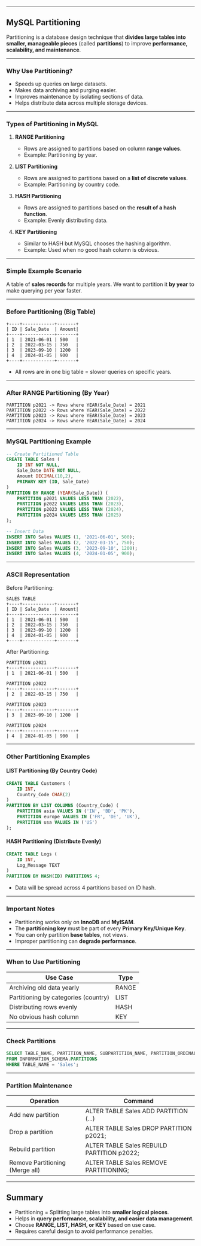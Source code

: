 
---

## **MySQL Partitioning**

Partitioning is a database design technique that **divides large tables into smaller, manageable pieces** (called **partitions**) to improve **performance, scalability, and maintenance**.

---

### **Why Use Partitioning?**

* Speeds up queries on large datasets.
* Makes data archiving and purging easier.
* Improves maintenance by isolating sections of data.
* Helps distribute data across multiple storage devices.

---

### **Types of Partitioning in MySQL**

1. **RANGE Partitioning**

   * Rows are assigned to partitions based on column **range values**.
   * Example: Partitioning by year.

2. **LIST Partitioning**

   * Rows are assigned to partitions based on a **list of discrete values**.
   * Example: Partitioning by country code.

3. **HASH Partitioning**

   * Rows are assigned to partitions based on the **result of a hash function**.
   * Example: Evenly distributing data.

4. **KEY Partitioning**

   * Similar to HASH but MySQL chooses the hashing algorithm.
   * Example: Used when no good hash column is obvious.

---

### **Simple Example Scenario**

A table of **sales records** for multiple years. We want to partition it **by year** to make querying per year faster.

---

### **Before Partitioning (Big Table)**

```
+----+------------+-------+
| ID | Sale_Date  | Amount|
+----+------------+-------+
| 1  | 2021-06-01 | 500   |
| 2  | 2022-03-15 | 750   |
| 3  | 2023-09-10 | 1200  |
| 4  | 2024-01-05 | 900   |
+----+------------+-------+
```

* All rows are in one big table = slower queries on specific years.

---

### **After RANGE Partitioning (By Year)**

```
PARTITION p2021 -> Rows where YEAR(Sale_Date) = 2021
PARTITION p2022 -> Rows where YEAR(Sale_Date) = 2022
PARTITION p2023 -> Rows where YEAR(Sale_Date) = 2023
PARTITION p2024 -> Rows where YEAR(Sale_Date) = 2024
```

---

### **MySQL Partitioning Example**

```sql
-- Create Partitioned Table
CREATE TABLE Sales (
    ID INT NOT NULL,
    Sale_Date DATE NOT NULL,
    Amount DECIMAL(10,2),
    PRIMARY KEY (ID, Sale_Date)
)
PARTITION BY RANGE (YEAR(Sale_Date)) (
    PARTITION p2021 VALUES LESS THAN (2022),
    PARTITION p2022 VALUES LESS THAN (2023),
    PARTITION p2023 VALUES LESS THAN (2024),
    PARTITION p2024 VALUES LESS THAN (2025)
);

-- Insert Data
INSERT INTO Sales VALUES (1, '2021-06-01', 500);
INSERT INTO Sales VALUES (2, '2022-03-15', 750);
INSERT INTO Sales VALUES (3, '2023-09-10', 1200);
INSERT INTO Sales VALUES (4, '2024-01-05', 900);
```

---

### **ASCII Representation**

Before Partitioning:

```
SALES TABLE
+----+------------+-------+
| ID | Sale_Date  | Amount|
+----+------------+-------+
| 1  | 2021-06-01 | 500   |
| 2  | 2022-03-15 | 750   |
| 3  | 2023-09-10 | 1200  |
| 4  | 2024-01-05 | 900   |
+----+------------+-------+
```

After Partitioning:

```
PARTITION p2021
+----+------------+-------+
| 1  | 2021-06-01 | 500   |

PARTITION p2022
+----+------------+-------+
| 2  | 2022-03-15 | 750   |

PARTITION p2023
+----+------------+-------+
| 3  | 2023-09-10 | 1200  |

PARTITION p2024
+----+------------+-------+
| 4  | 2024-01-05 | 900   |
```

---

### **Other Partitioning Examples**

#### **LIST Partitioning (By Country Code)**

```sql
CREATE TABLE Customers (
    ID INT,
    Country_Code CHAR(2)
)
PARTITION BY LIST COLUMNS (Country_Code) (
    PARTITION asia VALUES IN ('IN', 'BD', 'PK'),
    PARTITION europe VALUES IN ('FR', 'DE', 'UK'),
    PARTITION usa VALUES IN ('US')
);
```

#### **HASH Partitioning (Distribute Evenly)**

```sql
CREATE TABLE Logs (
    ID INT,
    Log_Message TEXT
)
PARTITION BY HASH(ID) PARTITIONS 4;
```

* Data will be spread across 4 partitions based on ID hash.

---

### **Important Notes**

* Partitioning works only on **InnoDB** and **MyISAM**.
* The **partitioning key** must be part of every **Primary Key/Unique Key**.
* You can only partition **base tables**, not views.
* Improper partitioning can **degrade performance**.

---

### **When to Use Partitioning**

| **Use Case**                         | **Type** |
| ------------------------------------ | -------- |
| Archiving old data yearly            | RANGE    |
| Partitioning by categories (country) | LIST     |
| Distributing rows evenly             | HASH     |
| No obvious hash column               | KEY      |

---

### **Check Partitions**

```sql
SELECT TABLE_NAME, PARTITION_NAME, SUBPARTITION_NAME, PARTITION_ORDINAL_POSITION, TABLE_ROWS
FROM INFORMATION_SCHEMA.PARTITIONS
WHERE TABLE_NAME = 'Sales';
```

---

### **Partition Maintenance**

| **Operation**                   | **Command**                                |
| ------------------------------- | ------------------------------------------ |
| Add new partition               | ALTER TABLE Sales ADD PARTITION (...)      |
| Drop a partition                | ALTER TABLE Sales DROP PARTITION p2021;    |
| Rebuild partition               | ALTER TABLE Sales REBUILD PARTITION p2022; |
| Remove Partitioning (Merge all) | ALTER TABLE Sales REMOVE PARTITIONING;     |

---

## **Summary**

* Partitioning = Splitting large tables into **smaller logical pieces**.
* Helps in **query performance, scalability, and easier data management**.
* Choose **RANGE, LIST, HASH, or KEY** based on use case.
* Requires careful design to avoid performance penalties.

---

